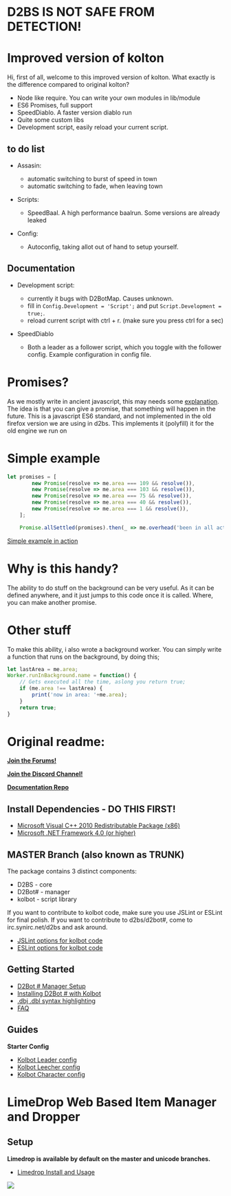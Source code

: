 # D2BS IS NOT SAFE FROM DETECTION!

# Improved version of kolton
Hi, first of all, welcome to this improved version of kolton. What exactly is the difference compared to original kolton?
- Node like require. You can write your own modules in lib/module
- ES6 Promises, full support
- SpeedDiablo. A faster version diablo run
- Quite some custom libs
- Development script, easily reload your current script.


## to do list
- Assasin:
    - automatic switching to burst of speed in town
    - automatic switching to fade, when leaving town 

- Scripts:
    - SpeedBaal. A high performance baalrun. Some versions are already leaked

- Config:
    - Autoconfig, taking allot out of hand to setup yourself. 

## Documentation
- Development script:
    - currently it bugs with D2BotMap. Causes unknown.
    - fill in `Config.Development = 'Script';` and put `Script.Development = true;`.
    - reload current script with ctrl + r. (make sure you press ctrl for a sec)

- SpeedDiablo
    - Both a leader as a follower script, which you toggle with the follower config. Example configuration in config file.
# Promises?
As we mostly write in ancient javascript, this may needs some [explanation](https://developer.mozilla.org/en-US/docs/Web/JavaScript/Reference/Global_Objects/Promise). The idea is that you can give a promise, that something will happen in the future. This is a javascript ES6 standard, and not implemented in the old firefox version we are using in d2bs. This implements it (polyfill) it for the old engine we run on
# Simple example

```javascript
let promises = [
		new Promise(resolve => me.area === 109 && resolve()),
		new Promise(resolve => me.area === 103 && resolve()),
		new Promise(resolve => me.area === 75 && resolve()),
		new Promise(resolve => me.area === 40 && resolve()),
		new Promise(resolve => me.area === 1 && resolve()),
	];

	Promise.allSettled(promises).then(_ => me.overhead('been in all acts'));
```
[Simple example in action](https://user-images.githubusercontent.com/31186222/60744835-f90fd600-9f77-11e9-998f-f680ddd5dfb8.gif)

# Why is this handy?
The ability to do stuff on the background can be very useful. As it can be defined anywhere, and it just jumps to this code once it is called. Where, you can make another promise.


# Other stuff
To make this ability, i also wrote a background worker.
You can simply write a function that runs on the background, by doing this;
```javascript
let lastArea = me.area;
Worker.runInBackground.name = function() {
    // Gets executed all the time, aslong you return true;
    if (me.area !== lastArea) {
        print('now in area: '+me.area);
    }
    return true;
}
```
# Original readme:

[**Join the Forums!**](https://d2bot.discourse.group/)

[**Join the Discord Channel!**](https://discord.gg/FuBG8N2)

[**Documentation Repo**](https://github.com/blizzhackers/documentation)

## Install Dependencies - DO THIS FIRST!
- [Microsoft Visual C++ 2010 Redistributable Package (x86)](https://www.microsoft.com/en-us/download/details.aspx?id=5555)
- [Microsoft .NET Framework 4.0 (or higher)](https://dotnet.microsoft.com/download/dotnet-framework)

## MASTER Branch (also known as TRUNK)

The package contains 3 distinct components:
- D2BS - core
- D2Bot# - manager
- kolbot - script library

If you want to contribute to kolbot code, make sure you use JSLint or ESLint for final polish.
If you want to contribute to d2bs/d2bot#, come to irc.synirc.net/d2bs and ask around.

- [JSLint options for kolbot code](https://gist.githubusercontent.com/noah-/d917342e52281d54c404e0b2c18b0c6e/raw/fbade95e38b103d2654b90d85ef62a51c4295153/jslint.config)
- [ESLint options for kolbot code](https://gist.githubusercontent.com/Nishimura-Katsuo/2d6866666c7acf10047c486a15a7fe60/raw/99ef9c2995929c492ef856772ff346e0f19709cd/.eslintrc.js)

## Getting Started
- [D2Bot # Manager Setup](https://github.com/kolton/d2bot-with-kolbot/wiki/D2Bot-%23-Manager-Setup)
- [Installing D2Bot # with Kolbot](https://github.com/kolton/d2bot-with-kolbot/wiki/Installing-d2bot%23-with-kolbot)
- [.dbj .dbl syntax highlighting](https://github.com/kolton/d2bot-with-kolbot/wiki/.dbj-.dbl-syntax-highlighting)
- [FAQ](https://github.com/kolton/d2bot-with-kolbot/wiki/FAQ)

## Guides
**Starter Config**
- [Kolbot Leader config](https://github.com/kolton/d2bot-with-kolbot/wiki/Kolbot-Leader-config)
- [Kolbot Leecher config](https://github.com/kolton/d2bot-with-kolbot/wiki/Kolbot-Leecher-Starter)
- [Kolbot Character config](https://github.com/kolton/d2bot-with-kolbot/wiki/Kolbot-Character-config)

# LimeDrop Web Based Item Manager and Dropper
## Setup
**Limedrop is available by default on the master and unicode branches.**
- [Limedrop Install and Usage](https://github.com/blizzhackers/documentation/blob/master/limedrop/README.md)


![](https://i.imgur.com/bsmEv3j.png)
